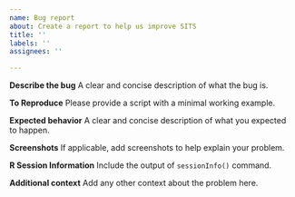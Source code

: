 ```yaml
---
name: Bug report
about: Create a report to help us improve SITS
title: ''
labels: ''
assignees: ''

---
```


**Describe the bug**
A clear and concise description of what the bug is.

**To Reproduce**
Please provide a script with a minimal working example.

**Expected behavior**
A clear and concise description of what you expected to happen.

**Screenshots**
If applicable, add screenshots to help explain your problem.

**R Session Information**
Include the output of `sessionInfo()` command.

**Additional context**
Add any other context about the problem here.
